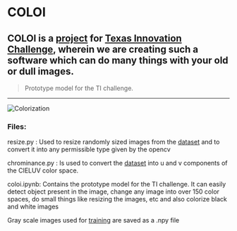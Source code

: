 # COLOI
**COLOI** is a [project](https://sites.google.com/view/coloi/) for [Texas Innovation Challenge](https://innovate.mygov.in/india-innovation-challenge-design-contest-2018/), wherein we are creating such a software which can do many things with your old or dull images.  
---
>Prototype model for the TI challenge.
***
![Colorization](https://encrypted-tbn0.gstatic.com/images?q=tbn:ANd9GcTWr7Iig3lFu55QUJliQ3ckD2-uOth8ik5T0WWZ5Y5U7njIXOnZtA)
### Files:
resize.py : Used to resize randomly sized images from the [dataset](https://www.kaggle.com/shravankumar9892/image-colorization) and to convert it into any permissible type given by the opencv

chrominance.py : Is used to convert the [dataset](https://www.kaggle.com/shravankumar9892/image-colorization) into u and v components of the CIELUV color space.

coloi.ipynb: Contains the prototype model for the TI challenge. It can easily detect object present in the image, change any image into over 150 color spaces, do small things like resizing the images, etc and also colorize black and white images

Gray scale images used for [training](https://www.kaggle.com/shravankumar9892/image-colorization) are saved as a .npy file 



